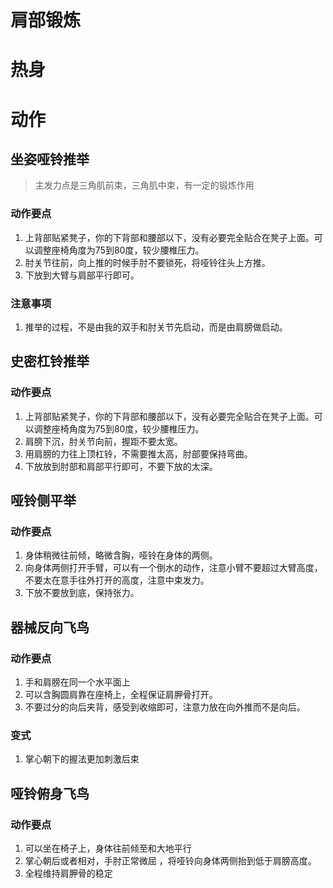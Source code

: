 # 肩部锻炼

# 热身

# 动作

## 坐姿哑铃推举 

> 主发力点是三角肌前束，三角肌中束，有一定的锻炼作用

### 动作要点

1. 上背部贴紧凳子，你的下背部和腰部以下，没有必要完全贴合在凳子上面。可以调整座椅角度为75到80度，较少腰椎压力。
2. 肘关节往前，向上推的时候手肘不要锁死，将哑铃往头上方推。
3. 下放到大臂与肩部平行即可。

### 注意事项

1. 推举的过程，不是由我的双手和肘关节先启动，而是由肩膀做启动。



## 史密杠铃推举

### 动作要点

1. 上背部贴紧凳子，你的下背部和腰部以下，没有必要完全贴合在凳子上面。可以调整座椅角度为75到80度，较少腰椎压力。
2. 肩膀下沉，肘关节向前，握距不要太宽。
3. 用肩膀的力往上顶杠铃，不需要推太高，肘部要保持弯曲。
4. 下放放到肘部和肩部平行即可，不要下放的太深。



## 哑铃侧平举

### 动作要点

1. 身体稍微往前倾，略微含胸，哑铃在身体的两侧。
2. 向身体两侧打开手臂，可以有一个倒水的动作，注意小臂不要超过大臂高度，不要太在意手往外打开的高度，注意中束发力。
3. 下放不要放到底，保持张力。



## 器械反向飞鸟

### 动作要点

1. 手和肩膀在同一个水平面上
2. 可以含胸圆肩靠在座椅上，全程保证肩胛骨打开。
3. 不要过分的向后夹背，感受到收缩即可，注意力放在向外推而不是向后。



### 变式

1. 掌心朝下的握法更加刺激后束



## 哑铃俯身飞鸟

### 动作要点

1. 可以坐在椅子上，身体往前倾至和大地平行
2. 掌心朝后或者相对，手肘正常微屈 ，将哑铃向身体两侧抬到低于肩膀高度。
3. 全程维持肩胛骨的稳定